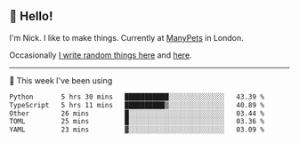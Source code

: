 ## 👋 Hello! 

I'm Nick. I like to make things. Currently at [ManyPets](https://manypets.com) in London.

Occasionally [I write random things here](https://nicksnell.com) and [here](https://twitter.com/nicksnell).

-------

🚀 This week I've been using

<!--START_SECTION:waka-->

```txt
Python       5 hrs 30 mins   ███████████░░░░░░░░░░░░░░   43.39 %
TypeScript   5 hrs 11 mins   ██████████▒░░░░░░░░░░░░░░   40.89 %
Other        26 mins         █░░░░░░░░░░░░░░░░░░░░░░░░   03.44 %
TOML         25 mins         █░░░░░░░░░░░░░░░░░░░░░░░░   03.36 %
YAML         23 mins         ▓░░░░░░░░░░░░░░░░░░░░░░░░   03.09 %
```

<!--END_SECTION:waka-->
